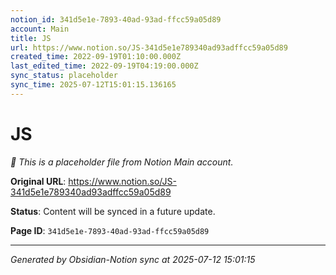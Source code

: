 ```yaml
---
notion_id: 341d5e1e-7893-40ad-93ad-ffcc59a05d89
account: Main
title: JS
url: https://www.notion.so/JS-341d5e1e789340ad93adffcc59a05d89
created_time: 2022-09-19T01:10:00.000Z
last_edited_time: 2022-09-19T04:19:00.000Z
sync_status: placeholder
sync_time: 2025-07-12T15:01:15.136165
---
```


# JS

*🔄 This is a placeholder file from Notion Main account.*

**Original URL**: https://www.notion.so/JS-341d5e1e789340ad93adffcc59a05d89

**Status**: Content will be synced in a future update.

**Page ID**: `341d5e1e-7893-40ad-93ad-ffcc59a05d89`

---

*Generated by Obsidian-Notion sync at 2025-07-12 15:01:15*

